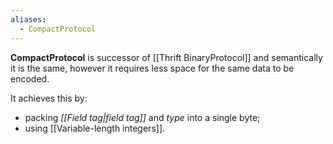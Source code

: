 ```yaml
---
aliases:
  - CompactProtocol
---
```

**CompactProtocol** is successor of [[Thrift BinaryProtocol]] and semantically it is the same, however it requires less space for the same data to be encoded.

It achieves this by:
- packing *[[Field tag|field tag]]* and *type* into a single byte;
- using [[Variable-length integers]].
